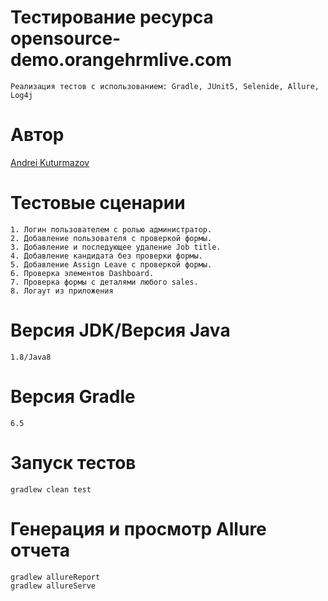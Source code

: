 # Тестирование ресурса opensource-demo.orangehrmlive.com
```
Реализация тестов с использованием: Gradle, JUnit5, Selenide, Allure, Log4j
```
# Автор
[Andrei Kuturmazov](https://github.com/andrei-kuturmazov)

# Тестовые сценарии
```
1. Логин пользователем с ролью администратор.
2. Добавление пользователя с проверкой формы.
3. Добавление и последующее удаление Job title.
4. Добавление кандидата без проверки формы.
5. Добавление Assign Leave с проверкой формы.
6. Проверка элементов Dashboard.
7. Проверка формы с деталями любого sales.
8. Логаут из приложения
```
# Версия JDK/Версия Java
```
1.8/Java8
```
# Версия Gradle
```
6.5
```
# Запуск тестов
```
gradlew clean test
```

# Генерация и просмотр Allure отчета
```
gradlew allureReport
gradlew allureServe
```